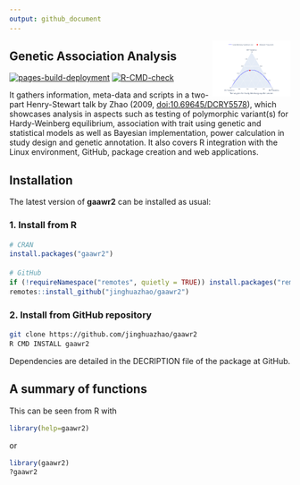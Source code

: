 ```yaml
---
output: github_document
---
```




<img src="man/figures/logo.svg" align="right" width="140" alt="" />

## Genetic Association Analysis



<!-- badges: start -->
[![pages-build-deployment](https://github.com/jinghuazhao/gaawr2/actions/workflows/pages/pages-build-deployment/badge.svg)](https://github.com/jinghuazhao/gaawr2/actions/workflows/pages/pages-build-deployment)
[![R-CMD-check](https://github.com/jinghuazhao/gaawr2/actions/workflows/R-CMD-check.yaml/badge.svg)](https://github.com/jinghuazhao/gaawr2/actions/workflows/R-CMD-check.yaml)
<!-- badges: end -->


It gathers information, meta-data and scripts in a two-part Henry-Stewart talk by Zhao (2009, <doi:10.69645/DCRY5578>), which showcases analysis in aspects such as testing of polymorphic variant(s) for Hardy-Weinberg equilibrium, association with trait using genetic and statistical models as well as Bayesian implementation, power calculation in study design and genetic annotation. It also covers R integration with the Linux environment, GitHub, package creation and web applications.

## Installation

The latest version of **gaawr2** can be installed as usual:

### 1. Install from R

```r
# CRAN
install.packages("gaawr2")

# GitHub
if (!requireNamespace("remotes", quietly = TRUE)) install.packages("remotes")
remotes::install_github("jinghuazhao/gaawr2")
```

### 2. Install from GitHub repository

```bash
git clone https://github.com/jinghuazhao/gaawr2
R CMD INSTALL gaawr2
```

Dependencies are detailed in the DECRIPTION file of the package at GitHub.

## A summary of functions

This can be seen from R with

```r
library(help=gaawr2)
```

or

```r
library(gaawr2)
?gaawr2
```

